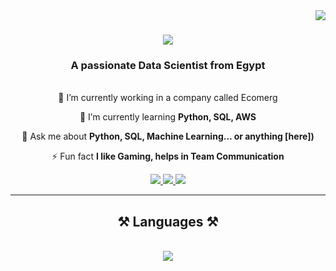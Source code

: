 <img align="right" src="https://visitor-badge.laobi.icu/badge?page_id=salesp07.salesp07" />

<h1 align="center">
    <img src="https://readme-typing-svg.herokuapp.com/?font=Righteous&size=35&center=true&vCenter=true&width=500&height=70&duration=4000&lines=Hi+There!+👋;+I'm+Kareem+Waleed!;" />
</h1>

<div align="center">
<h3 align="center">A passionate Data Scientist from Egypt </h3>

<br/>

<div align="center">
🔭 I’m currently working in a company called Ecomerg
 
 🌱 I’m currently learning **Python, SQL, AWS**

💬 Ask me about **Python, SQL, Machine Learning... or anything [here])**

⚡ Fun fact **I like Gaming, helps in Team Communication**
</div>
 
<div align="center"> 
  <a href="mailto:kareemkotb2005@gmail.com">
    <img src="https://img.shields.io/badge/Gmail-333333?style=for-the-badge&logo=gmail&logoColor=red" />
  </a>
  <a href="https://www.linkedin.com/in/kareem-kotb-3b8b1b105/"_blank">
    <img src="https://img.shields.io/badge/LinkedIn-0077B5?style=for-the-badge&logo=linkedin&logoColor=white" target="_blank" />
  </a>
  <a href="https://github.com/kareemkotb" target="_blank">
     <img src="https://img.shields.io/badge/Portfolio-FF5722?style=for-the-badge&logo=todoist&logoColor=white" target="_blank" /> <!-- sqlite, safari, google-chrome are other good icon options -->
  </a>
</div>
 <hr/>
 
<h2 align="center">⚒️ Languages ⚒️</h2>
<br/>
<div align="center">
    <img src="https://skillicons.dev/icons?i=aws,github,js,html,css,vscode,obsidian,py,figma,r,windows" />
</div>
